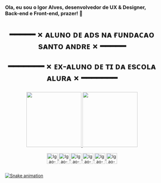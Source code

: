 ### Ola, eu sou o Igor Alves, desenvolvedor de UX & Designer, Back-end e Front-end, prazer! 👋

 ##
<h1 align="center" >
━━━━━ × ᴀʟᴜɴᴏ ᴅᴇ ᴀᴅs ɴᴀ ғᴜɴᴅᴀᴄᴀᴏ sᴀɴᴛᴏ ᴀɴᴅʀᴇ × ━━━━━

━━━━━━━ × ᴇx-ᴀʟᴜɴᴏ ᴅᴇ ᴛɪ ᴅᴀ ᴇsᴄᴏʟᴀ ᴀʟᴜʀᴀ × ━━━━━━━
</h1>
<div align="center">
  <a href="https://github.com/oigao">
  <img height="180em" src="https://github-readme-stats.vercel.app/api?username=oigao&show_icons=true&theme=dark&include_all_commits=true&count_private=true"/>
  <img height="180em" src="https://github-readme-stats.vercel.app/api/top-langs/?username=oigao&layout=compact&langs_count=7&theme=dark"/>
</div>
<div align="center" style="display: inline_block"><br>
<img align="center" alt="Igao-CodePen" height="35" width="35" src="https://cdn.jsdelivr.net/gh/devicons/devicon/icons/codepen/codepen-plain.svg" />
<img align="center" alt="Igao-CSS3" height="35" width="35" src="https://cdn.jsdelivr.net/gh/devicons/devicon/icons/css3/css3-original.svg" />
<img align="center" alt="Igao-HTML5" height="35" width="35" src="https://cdn.jsdelivr.net/gh/devicons/devicon/icons/html5/html5-original.svg" />
<img align="center" alt="Igao-JavaScript" height="35" width="35" src="https://cdn.jsdelivr.net/gh/devicons/devicon/icons/javascript/javascript-original.svg" />
<img align="center" alt="Igao-VSCode" height="35" width="35" src="https://cdn.jsdelivr.net/gh/devicons/devicon/icons/vscode/vscode-original.svg" />
<img align="center" alt="Igao-NodeJS" height="35" width="35" src="https://cdn.jsdelivr.net/gh/devicons/devicon/icons/nodejs/nodejs-original.svg" />
</div>

 ##
 
![Snake animation](https://github.com/oigao/rafaballerini/blob/output/github-contribution-grid-snake.svg)
